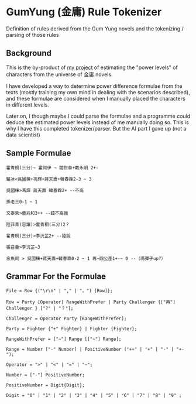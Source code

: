 # GumYung (金庸) Rule Tokenizer

Definition of rules derived from the Gum Yung novels and the tokenizing / parsing of those rules

## Background

This is the by-product of <a href="">my project</a> of estimating the "power levels" of characters from the universe of 金庸 novels.

I have developed a way to determine power difference formulae from the texts (mostly training my own mind in dealing with the scenarios described), and these formulae are considered when I manually placed the characters in different levels.

Later on, I though maybe I could parse the formulae and a programme could deduce the estimated power levels instead of me manually doing so. This is why I have this completed tokenizer/parser. But the AI part I gave up (not a data scientist)

## Sample Formulae

~~~
霍青桐(三分)~ 霍阿伊 ~ 閻世章+戴永明 2+-

駱冰<吳國棟+馮輝+蔣天壽+韓春霖2-3 ~ 3

吳國棟>馮輝 蔣天壽 韓春霖2+ --不高

孫老三0-1 ~ 1

文泰來>童兆和3++ --錢不高強

陸菲青(容讓)>霍青桐(三分)2？

霍青桐(三分)>李沅芷2+ --陸說

張召重>李沅芷~3

余魚同 > 吳國棟+蔣天壽+韓春霖0-2 ~ 1 再~四公差1+-~ 0 --（馮彈子up?）
~~~

## Grammar For the Formulae

~~~
File = Row {("\r\n" | "," | "，") [Row]};

Row = Party [Operator] RangeWithPrefer | Party Challenger {["再"] Challenger } ["?" | "？"];

Challenger = Operator Party [RangeWithPrefer];

Party = Fighter {"+" Fighter} | Fighter {Fighter};

RangeWithPrefer = ["~"] Range [["~"] Range];

Range = Number ["-" Number] | PositiveNumber ("++" | "+" | "-" | "+-");

Operator = ">" | "<" | "=" | "~";

Number = ["-"] PositiveNumber;

PositiveNumber = Digit{Digit};

Digit = "0" | "1" | "2" | "3" | "4" | "5" | "6" | "7" | "8" | "9" ;
~~~
